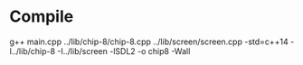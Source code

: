 # Compile
g++ main.cpp ../lib/chip-8/chip-8.cpp ../lib/screen/screen.cpp -std=c++14 -I../lib/chip-8 -I../lib/screen -lSDL2 -o chip8 -Wall

